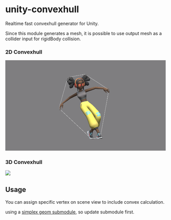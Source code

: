 # unity-convexhull

Realtime fast convexhull generator for Unity.

Since this module generates a mesh, it is possible to use output mesh as a collider input for rigidBody collision.


### 2D Convexhull
<img src="Recordings/2d.gif">

### 3D Convexhull
<img src="Recordings/3d.gif">

## Usage
You can assign specific vertex on scene view to include convex calculation.

using a [simplex geom submodule](https://github.com/komietty/unity-simplex-geometry), so update submodule first.
